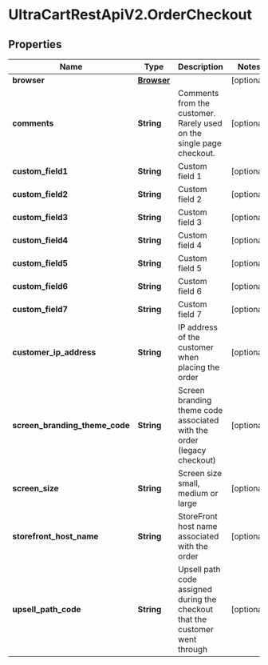 # UltraCartRestApiV2.OrderCheckout

## Properties

Name | Type | Description | Notes
------------ | ------------- | ------------- | -------------
**browser** | [**Browser**](Browser.md) |  | [optional] 
**comments** | **String** | Comments from the customer.  Rarely used on the single page checkout. | [optional] 
**custom_field1** | **String** | Custom field 1 | [optional] 
**custom_field2** | **String** | Custom field 2 | [optional] 
**custom_field3** | **String** | Custom field 3 | [optional] 
**custom_field4** | **String** | Custom field 4 | [optional] 
**custom_field5** | **String** | Custom field 5 | [optional] 
**custom_field6** | **String** | Custom field 6 | [optional] 
**custom_field7** | **String** | Custom field 7 | [optional] 
**customer_ip_address** | **String** | IP address of the customer when placing the order | [optional] 
**screen_branding_theme_code** | **String** | Screen branding theme code associated with the order (legacy checkout) | [optional] 
**screen_size** | **String** | Screen size small, medium or large | [optional] 
**storefront_host_name** | **String** | StoreFront host name associated with the order | [optional] 
**upsell_path_code** | **String** | Upsell path code assigned during the checkout that the customer went through | [optional] 


